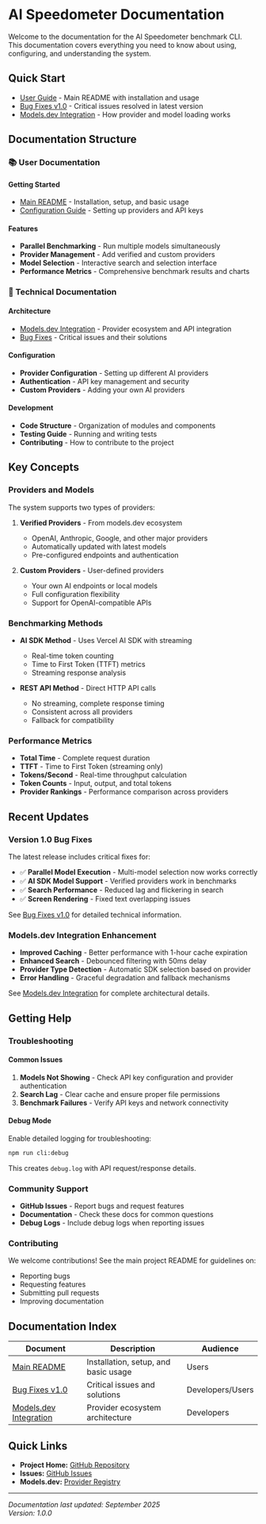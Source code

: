 # AI Speedometer Documentation

Welcome to the documentation for the AI Speedometer benchmark CLI. This documentation covers everything you need to know about using, configuring, and understanding the system.

## Quick Start

- [User Guide](README.md) - Main README with installation and usage
- [Bug Fixes v1.0](bug-fixes-v1.md) - Critical issues resolved in latest version
- [Models.dev Integration](models-dev-integration.md) - How provider and model loading works

## Documentation Structure

### 📚 User Documentation

#### Getting Started
- [Main README](../README.md) - Installation, setup, and basic usage
- [Configuration Guide](../README.md#setup-guide) - Setting up providers and API keys

#### Features
- **Parallel Benchmarking** - Run multiple models simultaneously
- **Provider Management** - Add verified and custom providers
- **Model Selection** - Interactive search and selection interface
- **Performance Metrics** - Comprehensive benchmark results and charts

### 🔧 Technical Documentation

#### Architecture
- [Models.dev Integration](models-dev-integration.md) - Provider ecosystem and API integration
- [Bug Fixes](bug-fixes-v1.md) - Critical issues and their solutions

#### Configuration
- **Provider Configuration** - Setting up different AI providers
- **Authentication** - API key management and security
- **Custom Providers** - Adding your own AI providers

#### Development
- **Code Structure** - Organization of modules and components
- **Testing Guide** - Running and writing tests
- **Contributing** - How to contribute to the project

## Key Concepts

### Providers and Models

The system supports two types of providers:

1. **Verified Providers** - From models.dev ecosystem
   - OpenAI, Anthropic, Google, and other major providers
   - Automatically updated with latest models
   - Pre-configured endpoints and authentication

2. **Custom Providers** - User-defined providers
   - Your own AI endpoints or local models
   - Full configuration flexibility
   - Support for OpenAI-compatible APIs

### Benchmarking Methods

- **AI SDK Method** - Uses Vercel AI SDK with streaming
  - Real-time token counting
  - Time to First Token (TTFT) metrics
  - Streaming response analysis

- **REST API Method** - Direct HTTP API calls
  - No streaming, complete response timing
  - Consistent across all providers
  - Fallback for compatibility

### Performance Metrics

- **Total Time** - Complete request duration
- **TTFT** - Time to First Token (streaming only)
- **Tokens/Second** - Real-time throughput calculation
- **Token Counts** - Input, output, and total tokens
- **Provider Rankings** - Performance comparison across providers

## Recent Updates

### Version 1.0 Bug Fixes

The latest release includes critical fixes for:

- ✅ **Parallel Model Execution** - Multi-model selection now works correctly
- ✅ **AI SDK Model Support** - Verified providers work in benchmarks  
- ✅ **Search Performance** - Reduced lag and flickering in search
- ✅ **Screen Rendering** - Fixed text overlapping issues

See [Bug Fixes v1.0](bug-fixes-v1.md) for detailed technical information.

### Models.dev Integration Enhancement

- **Improved Caching** - Better performance with 1-hour cache expiration
- **Enhanced Search** - Debounced filtering with 50ms delay
- **Provider Type Detection** - Automatic SDK selection based on provider
- **Error Handling** - Graceful degradation and fallback mechanisms

See [Models.dev Integration](models-dev-integration.md) for complete architectural details.

## Getting Help

### Troubleshooting

#### Common Issues
1. **Models Not Showing** - Check API key configuration and provider authentication
2. **Search Lag** - Clear cache and ensure proper file permissions
3. **Benchmark Failures** - Verify API keys and network connectivity

#### Debug Mode
Enable detailed logging for troubleshooting:
```bash
npm run cli:debug
```

This creates `debug.log` with API request/response details.

### Community Support

- **GitHub Issues** - Report bugs and request features
- **Documentation** - Check these docs for common questions
- **Debug Logs** - Include debug logs when reporting issues

### Contributing

We welcome contributions! See the main project README for guidelines on:
- Reporting bugs
- Requesting features  
- Submitting pull requests
- Improving documentation

## Documentation Index

| Document | Description | Audience |
|----------|-------------|----------|
| [Main README](../README.md) | Installation, setup, and basic usage | Users |
| [Bug Fixes v1.0](bug-fixes-v1.md) | Critical issues and solutions | Developers/Users |
| [Models.dev Integration](models-dev-integration.md) | Provider ecosystem architecture | Developers |

## Quick Links

- **Project Home:** [GitHub Repository](https://github.com/aptdnfapt/Ai-speedometer)
- **Issues:** [GitHub Issues](https://github.com/aptdnfapt/Ai-speedometer/issues)
- **Models.dev:** [Provider Registry](https://models.dev)

---

*Documentation last updated: September 2025*  
*Version: 1.0.0*